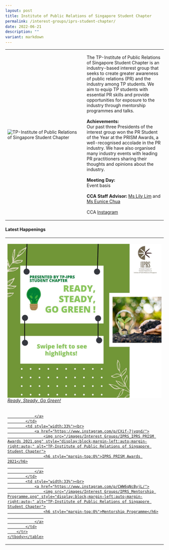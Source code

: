 ```yaml
---
layout: post
title: Institute of Public Relations of Singapore Student Chapter
permalink: /interest-groups/iprs-student-chapter/
date: 2022-06-21
description: ""
variant: markdown
---
```

<div>
    <table>
        <tbody><tr>
            <td style="width:50%"><img src="https://hosting.photobucket.com/images/i/tracyng81/TP-Institute_of_Public_Relations_of_SG.jpeg?width=320&amp;height=320&amp;fit=bounds" style="display:block;margin-left:auto;margin-right:auto;" alt="TP-Institute of Public Relations of Singapore Student Chapter"></td>
            <td>
                <p>
                    The TP-Institute of Public Relations of Singapore Student Chapter is an industry-based interest group that seeks to create greater awareness of public relations (PR) and the industry among TP students. We aim to equip TP students with essential PR skills and provide opportunities for exposure to the industry through mentorship programmes and talks.<br>
                    <br>
                    <b>Achievements:</b><br>
                    Our past three Presidents of the interest group won the PR Student of the Year at the PRISM Awards, a well-recognised accolade in the PR industry. We have also organised many industry events with leading PR practitioners sharing their thoughts and opinions about the industry.<br>
                    <br>
                    <b>Meeting Day:</b><br>
                    Event basis<br>
                    <br>
                    <b>CCA Staff Advisor:</b> <a href="mailto:kinghar@tp.edu.sg">Ms Lily Lim</a> and <a href="Eunice_CHUA@tp.edu.sg">Ms Eunice Chua </a><br>
                    <br>
                    CCA <a href="https://www.instagram.com/tp_iprs">Instagram</a>
                </p>
            </td>
        </tr>
    </tbody></table>
</div>

#### Latest Happenings

<div>
    <table>
        <tbody><tr>
            <td style="width:33%"><br>
                <a href="https://www.instagram.com/p/Cce8PDuPHet/">
                    <img src="/images/Interest Groups/IPRS_Ready, Steady, Go Green!.png" style="display:block;margin-left:auto;margin-right:auto;" alt="TP-Institute of Public Relations of Singapore Student Chapter">
                    <h6 style="margin-top:0%">Ready, Steady, Go Green!</h6>
                    
                </a>
            </td>
            <td style="width:33%"><br>
                <a href="https://www.instagram.com/p/CXif-7jvqnd/">
                    <img src="/images/Interest Groups/IPRS_IPRS PRISM Awards 2021.png" style="display:block;margin-left:auto;margin-right:auto;" alt="TP-Institute of Public Relations of Singapore Student Chapter">
                    <h6 style="margin-top:0%">IPRS PRISM Awards 2021</h6>
                    
                </a>
            </td>
            <td style="width:33%"><br>
                <a href="https://www.instagram.com/p/CWW6qNcByjL/">
                    <img src="/images/Interest Groups/IPRS_Mentorship Programme.png" style="display:block;margin-left:auto;margin-right:auto;" alt="TP-Institute of Public Relations of Singapore Student Chapter">
                    <h6 style="margin-top:0%">Mentorship Programme</h6>
                    
                </a>
            </td>
        </tr>
    </tbody></table>
</div>